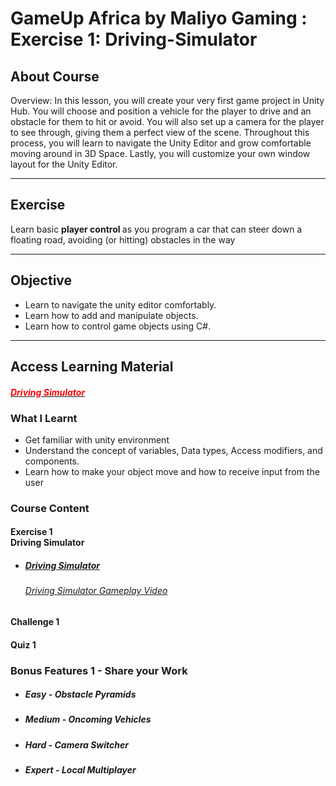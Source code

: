 # GameUp Africa by Maliyo Gaming : Exercise 1: Driving-Simulator  <div id="tutor-course-details-tab-info" class="tutor-tab-item is-active">
  <div class="tutor-course-details-content">
    <h2 class="tutor-fs-5 tutor-fw-bold tutor-color-black tutor-mb-12"> About Course </h2> Overview: In this lesson, you will create your very first game project in Unity Hub. You will choose and position a vehicle for the player to drive and an obstacle for them to hit or avoid. You will also set up a camera for the player to see through, giving them a perfect view of the scene. Throughout this process, you will learn to navigate the Unity Editor and grow comfortable moving around in 3D Space. Lastly, you will customize your own window layout for the Unity Editor.
    <hr>
    <h2>Exercise</h2>
    <p>Learn basic <strong>player </strong>
      <strong>control </strong>as you program a car that can steer down a floating road, avoiding (or hitting) obstacles in the way
    </p>
    <hr>
    <h2>Objective</h2>
    <ul>
      <li>Learn to navigate the unity editor comfortably.</li>
      <li>Learn how to add and manipulate objects.</li>
      <li>Learn how to control game objects using C#.</li>
    </ul>
    <hr>
    <h2>Access Learning Material</h2>
    <h4>
      <a href="https://learn.unity.com/project/unit-1-driving-simulation?courseId=5cf96c41edbc2a2ca6e8810f" target="_blank" rel="noopener">
        <em>
          <span style="color: #ff0000;">Driving Simulator</span>
        </em>
      </a>
    </h4>
  </div>
</div>
<div class="tutor-course-details-widget tutor-course-details-widget-col-2 tutor-mt-lg-50 tutor-mt-32">
  <h3 class="tutor-course-details-widget-title tutor-fs-5 tutor-fw-bold tutor-color-black tutor-mb-16"> What I Learnt </h3>
  <ul class="tutor-course-details-widget-list tutor-color-black tutor-fs-6 tutor-m-0 tutor-mt-16">
    <li class="tutor-d-flex tutor-mb-12">
      <span class="tutor-icon-bullet-point tutor-color-muted tutor-mt-2 tutor-mr-8 tutor-fs-8"></span>
      <span>Get familiar with unity environment</span>
    </li>
    <li class="tutor-d-flex tutor-mb-12">
      <span class="tutor-icon-bullet-point tutor-color-muted tutor-mt-2 tutor-mr-8 tutor-fs-8"></span>
      <span>Understand the concept of variables, Data types, Access modifiers, and components.</span>
    </li>
    <li class="tutor-d-flex tutor-mb-12">
      <span class="tutor-icon-bullet-point tutor-color-muted tutor-mt-2 tutor-mr-8 tutor-fs-8"></span>
      <span>Learn how to make your object move and how to receive input from the user</span>
    </li>
  </ul>
</div>
<div class="tutor-mt-40">
  <h3 class="tutor-fs-5 tutor-fw-bold tutor-color-black tutor-mb-24 tutor-course-content-title"> Course Content </h3>
  <div class="tutor-accordion tutor-mt-24">
    <div class="tutor-accordion-item">
      <h4 class="tutor-accordion-item-header is-active"> Exercise 1 <div class="tooltip-wrap tooltip-icon">
          <span class="tooltip-txt tooltip-right">Driving Simulator</span>
        </div>
      </h4>
      <div class="tutor-accordion-item-body" style="">
        <div class="tutor-accordion-item-body-content">
          <ul class="tutor-course-content-list">
            <li class="tutor-course-content-list-item">
              <div class="tutor-d-flex tutor-align-center">
                <span class="tutor-course-content-list-item-icon tutor-icon-document-text tutor-mr-12"></span>
                <h5 class="tutor-course-content-list-item-title">
                  <a href="https://bootcamp.maliyo.com/courses/1-exercise-1-driving-simulator/lesson/driving-simulator/"> Driving Simulator </a>
                </h5>
                <h6 class="tutor-course-content-list-item-title">
                  <a href="https://drive.google.com/file/d/19u6V5GFCgCodq8S0ahJFwKze3FBnkCwm/view?usp=sharing"> Driving Simulator Gameplay Video </a>
                </h6>
              </div>
              <div>
                <span class="tutor-course-content-list-item-duration tutor-fs-7 tutor-color-muted"></span>
                <span class="tutor-course-content-list-item-status tutor-icon-eye-line tutor-color-muted tutor-ml-20" area-hidden="true"></span>
              </div>
            </li>
          </ul>
        </div>
      </div>
    </div>
    <div class="tutor-accordion-item">
      <h4 class="tutor-accordion-item-header"> Challenge 1 </h4>
      <div class="tutor-accordion-item-body" style="display: none;">
        <div class="tutor-accordion-item-body-content">
          <ul class="tutor-course-content-list">
            <li class="tutor-course-content-list-item">
              <div class="tutor-d-flex tutor-align-center">
                <span class="tutor-course-content-list-item-icon tutor-icon-document-text tutor-mr-12"></span>
                <h5 class="tutor-course-content-list-item-title">
                  <a href="https://bootcamp.maliyo.com/courses/1-exercise-1-driving-simulator/assignments/plane-programming-2/"> Plane Programming </a>
                </h5>
                <h6 class="tutor-course-content-list-item-title">
                  <a href="https://drive.google.com/file/d/1QmGV0EppGmDVefcald81bDqCAGgiUTZO/view?usp=sharing"> Plane Programming Gameplay Video </a>
                </h6>
              </div>
              <div>
                <span class="tutor-course-content-list-item-duration tutor-fs-7 tutor-color-muted"></span>
                <span class="tutor-course-content-list-item-status tutor-icon-eye-line tutor-color-muted tutor-ml-20" area-hidden="true"></span>
              </div>
            </li>
          </ul>
        </div>
      </div>
    </div>
    <div class="tutor-accordion-item">
      <h4 class="tutor-accordion-item-header"> Quiz 1 </h4>
      <div class="tutor-accordion-item-body" style="display: none;">
        <div class="tutor-accordion-item-body-content">
          <ul class="tutor-course-content-list">
            <li class="tutor-course-content-list-item">
              <div class="tutor-d-flex tutor-align-center">
                <span class="tutor-course-content-list-item-icon tutor-icon-circle-question-mark tutor-mr-12"></span>
                <h5 class="tutor-course-content-list-item-title">
                  <a href="https://bootcamp.maliyo.com/courses/1-exercise-1-driving-simulator/tutor_quiz/quiz-1/"> Quiz 1 </a>
                </h5>
              </div>
              <div>
                <span class="tutor-course-content-list-item-duration tutor-fs-7 tutor-color-muted"></span>
                <span class="tutor-course-content-list-item-status tutor-icon-eye-line tutor-color-muted tutor-ml-20" area-hidden="true"></span>
              </div>
            </li>
          </ul>
        </div>
      </div>
    </div>
  </div>
</div>
<div class="tutor-mt-40">
  <h3 class="tutor-fs-5 tutor-fw-bold tutor-color-black tutor-mb-24 tutor-course-content-title"> Bonus Features 1 - Share your Work </h3>
  <div class="tutor-accordion tutor-mt-24">
    <div class="tutor-accordion-item">
      <div class="tutor-accordion-item-body" style="">
        <div class="tutor-accordion-item-body-content">
          <ul class="tutor-course-content-list">
            <li class="tutor-course-content-list-item">
              <div class="tutor-d-flex tutor-align-center">
                <span class="tutor-course-content-list-item-icon tutor-icon-document-text tutor-mr-12"></span>
                <h5 class="tutor-course-content-list-item-title">
                  Easy - Obstacle Pyramids
                </h5>
              </div>
              <div>
                <span class="tutor-course-content-list-item-duration tutor-fs-7 tutor-color-muted"></span>
                <span class="tutor-course-content-list-item-status tutor-icon-eye-line tutor-color-muted tutor-ml-20" area-hidden="true"></span>
              </div>
            </li>
            <li class="tutor-course-content-list-item">
              <div class="tutor-d-flex tutor-align-center">
                <span class="tutor-course-content-list-item-icon tutor-icon-document-text tutor-mr-12"></span>
                <h5 class="tutor-course-content-list-item-title">
                  Medium - Oncoming Vehicles
                </h5>
              </div>
              <div>
                <span class="tutor-course-content-list-item-duration tutor-fs-7 tutor-color-muted"></span>
                <span class="tutor-course-content-list-item-status tutor-icon-eye-line tutor-color-muted tutor-ml-20" area-hidden="true"></span>
              </div>
            </li>
            <li class="tutor-course-content-list-item">
              <div class="tutor-d-flex tutor-align-center">
                <span class="tutor-course-content-list-item-icon tutor-icon-document-text tutor-mr-12"></span>
                <h5 class="tutor-course-content-list-item-title">
                  Hard - Camera Switcher
                </h5>
              </div>
              <div>
                <span class="tutor-course-content-list-item-duration tutor-fs-7 tutor-color-muted"></span>
                <span class="tutor-course-content-list-item-status tutor-icon-eye-line tutor-color-muted tutor-ml-20" area-hidden="true"></span>
              </div>
            </li>
            <li class="tutor-course-content-list-item">
              <div class="tutor-d-flex tutor-align-center">
                <span class="tutor-course-content-list-item-icon tutor-icon-document-text tutor-mr-12"></span>
                <h5 class="tutor-course-content-list-item-title">
                  Expert - Local Multiplayer
                </h5>
              </div>
              <div>
                <span class="tutor-course-content-list-item-duration tutor-fs-7 tutor-color-muted"></span>
                <span class="tutor-course-content-list-item-status tutor-icon-eye-line tutor-color-muted tutor-ml-20" area-hidden="true"></span>
              </div>
            </li>
          </ul>
        </div>
      </div>
    </div>
  </div>
</div>
</div>
